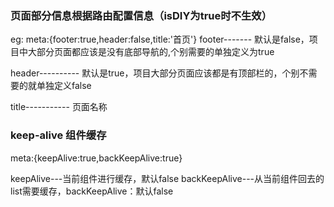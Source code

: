 ### 页面部分信息根据路由配置信息（isDIY为true时不生效）
eg:
meta:{footer:true,header:false,title:'首页'}
footer------- 默认是false，项目中大部分页面都应该是没有底部导航的,个别需要的单独定义为true

header---------- 默认是true，项目大部分页面应该都是有顶部栏的，个别不需要的就单独定义false

title----------- 页面名称


### keep-alive 组件缓存
meta:{keepAlive:true,backKeepAlive:true}

keepAlive---当前组件进行缓存，默认false
backKeepAlive---从当前组件回去的list需要缓存，backKeepAlive：默认false